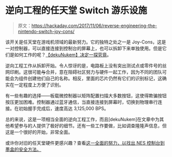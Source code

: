 # 逆向工程的任天堂 Switch 游乐设施

> 原文：<https://hackaday.com/2017/11/06/reverse-engineering-the-nintendo-switch-joy-cons/>

该开关是任天堂在游戏机领域的最新努力。它的独特之处之一是 Joy-Cons，这是一对控制器，可以直接连接到控制台的屏幕上，也可以拆卸下来单独使用。但是它们是如何工作的呢？[【dekuNukem】决定一探究竟](https://github.com/dekuNukem/Nintendo_Switch_Reverse_Engineering)。

逆向工程工作从拆卸开始。令人惊讶的是，电路板上没有突出测试点或零件号的丝网印刷。这很可能~~与~~合并，意在阻碍社区努力与硬件一起工作，因为不同的团队可能会为组件创建他们自己的名称。相反，里面的芯片仍然有它们的识别标记，这确实在一定程度上方便了识别。

有一些有趣的选择——板载微控制器以矩阵配置扫描大多数按钮，这使得欺骗按钮按压更加困难。控制器通过蓝牙通信，当直接连接到屏幕时，切换到物理串行连接。在初始握手完成后，速度高达 3,125,000 BPS。

总的来说，这是一项相当全面的逆向工程工作，而且[dekuNukem]在文章中为其他希望参与的人提供了极好的细节。还有一些工作要做，比如调查隆隆声信息，但这是一个很好的开始，非常全面。

或许你对旧的任天堂硬件更感兴趣？查看[这一全面的努力，以找出 NES 控制台到墨盒的安全方法。](https://hackaday.com/2010/01/20/nes-console-to-cartridge-security-in-depth/)